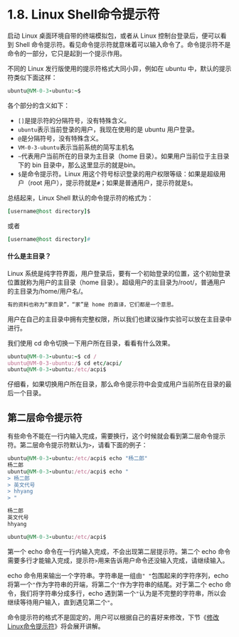 # 1.8. Linux Shell命令提示符

启动 Linux 桌面环境自带的终端模拟包，或者从 Linux 控制台登录后，便可以看到 Shell 命令提示符。看见命令提示符就意味着可以输入命令了。命令提示符不是命令的一部分，它只是起到一个提示作用。

不同的 Linux 发行版使用的提示符格式大同小异，例如在 ubuntu 中，默认的提示符类似下面这样：

```ruby
ubuntu@VM-0-3-ubuntu:~$ 
```

各个部分的含义如下：
* `[]`是提示符的分隔符号，没有特殊含义。
* `ubuntu`表示当前登录的用户，我现在使用的是 ubuntu 用户登录。
* `@`是分隔符号，没有特殊含义。
* `VM-0-3-ubuntu`表示当前系统的简写主机名
* `~`代表用户当前所在的目录为主目录（home 目录）。如果用户当前位于主目录下的 bin 目录中，那么这里显示的就是bin。
* `$`是命令提示符。Linux 用这个符号标识登录的用户权限等级：如果是超级用户（root 用户），提示符就是`#`；如果是普通用户，提示符就是`$`。

总结起来，Linux Shell 默认的命令提示符的格式为：
```ruby
[username@host directory]$
```
或者
```ruby
[username@host directory]#
```
#### 什么是主目录？
Linux 系统是纯字符界面，用户登录后，要有一个初始登录的位置，这个初始登录位置就称为用户的主目录（home 目录）。超级用户的主目录为/root/，普通用户的主目录为/home/用户名/。
```ruby
有的资料也称为“家目录”，“家”是 home 的直译，它们都是一个意思。
```
用户在自己的主目录中拥有完整权限，所以我们也建议操作实验可以放在主目录中进行。

我们使用 cd 命令切换一下用户所在目录，看看有什么效果。
```ruby
ubuntu@VM-0-3-ubuntu:~$ cd /
ubuntu@VM-0-3-ubuntu:/$ cd etc/acpi/
ubuntu@VM-0-3-ubuntu:/etc/acpi$ 
```
仔细看，如果切换用户所在目录，那么命令提示符中会变成用户当前所在目录的最后一个目录。

## 第二层命令提示符

有些命令不能在一行内输入完成，需要换行，这个时候就会看到第二层命令提示符。第二层命令提示符默认为`>`，请看下面的例子：
```ruby
ubuntu@VM-0-3-ubuntu:/etc/acpi$ echo "杨二郎"
杨二郎
ubuntu@VM-0-3-ubuntu:/etc/acpi$ echo "
> 杨二郎
> 英文代号
> hhyang
> "

杨二郎
英文代号
hhyang

ubuntu@VM-0-3-ubuntu:/etc/acpi$ 
```
第一个 echo 命令在一行内输入完成，不会出现第二层提示符。第二个 echo 命令需要多行才能输入完成，提示符`>`用来告诉用户命令还没输入完成，请继续输入。

echo 命令用来输出一个字符串。字符串是一组由`" "`包围起来的字符序列，echo 将第一个`"`作为字符串的开端，将第二个`"`作为字符串的结尾。对于第二个 echo 命令，我们将字符串分成多行，echo 遇到第一个`"`认为是不完整的字符串，所以会继续等待用户输入，直到遇见第二个`"`。

命令提示符的格式不是固定的，用户可以根据自己的喜好来修改，下节《[修改Linux命令提示符](./shell9.md)》将会展开讲解。